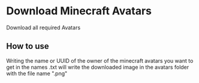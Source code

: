 # Download Minecraft Avatars

Download all required Avatars

## How to use

Writing the name or UUID of the owner of the minecraft avatars you want to get in the names .txt will write the downloaded image in the avatars folder with the file name "<UserName>.png"
